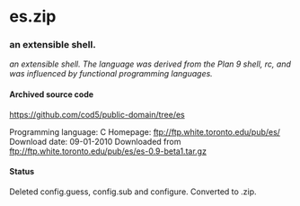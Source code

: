 # es.zip #

### an extensible shell. ###

*an extensible shell.  The language was derived from the Plan 9 shell, rc, and was influenced by functional programming languages.*

#### Archived source code ####
https://github.com/cod5/public-domain/tree/es

Programming language: C
Homepage: ftp://ftp.white.toronto.edu/pub/es/
Download date: 09-01-2010
Downloaded from ftp://ftp.white.toronto.edu/pub/es/es-0.9-beta1.tar.gz

#### Status ####
Deleted config.guess, config.sub and configure.
Converted to .zip.

